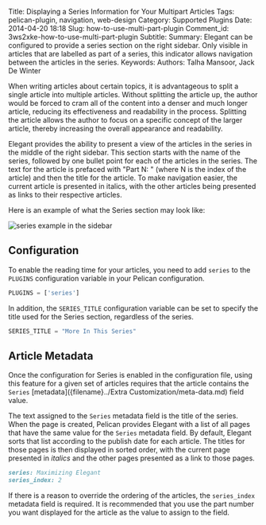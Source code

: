 Title: Displaying a Series Information for Your Multipart Articles
Tags: pelican-plugin, navigation, web-design
Category: Supported Plugins
Date: 2014-04-20 18:18
Slug: how-to-use-multi-part-plugin
Comment_id: 3ws2xke-how-to-use-multi-part-plugin
Subtitle:
Summary: Elegant can be configured to provide a series section on the right sidebar. Only visible in articles that are labelled as part of a series, this indicator allows navigation between the articles in the series.
Keywords:
Authors: Talha Mansoor, Jack De Winter

When writing articles about certain topics, it is advantageous to split a single article into
multiple articles. Without splitting the article up, the author would be forced to cram all
of the content into a denser and much longer article, reducing its effectiveness and
readability in the process. Splitting the article allows the author to focus on a specific
concept of the larger article, thereby increasing the overall appearance and readability.

Elegant provides the ability to present a view of the articles in the series in the middle of
the right sidebar. This section starts with the name of the series, followed by one bullet
point for each of the articles in the series. The text for the article is prefaced with
"Part N: " (where N is the index of the article) and then the title for the article. To make
navigation easier, the current article is presented in italics, with the other articles being
presented as links to their respective articles.

Here is an example of what the Series section may look like:

![series example in the sidebar]({static}/images/elegant-theme_multi-part-sidebar.png)

## Configuration

To enable the reading time for your articles, you need to add `series` to the `PLUGINS`
configuration variable in your Pelican configuration.

```python
PLUGINS = ['series']
```

In addition, the `SERIES_TITLE` configuration variable can be set to specify the title used for
the Series section, regardless of the series.

```python
SERIES_TITLE = "More In This Series"
```

## Article Metadata

Once the configuration for Series is enabled in the configuration file, using this feature for
a given set of articles requires that the article contains the `Series`
[metadata]({filename}../Extra Customization/meta-data.md) field value.

The text assigned to the `Series` metadata field is the title of the series. When the page is
created, Pelican provides Elegant with a list of all pages that have the same value for the
`Series` metadata field. By default, Elegant sorts that list according to the publish date for
each article. The titles for those pages is then displayed in sorted order, with the current
page presented in _italics_ and the other pages presented as a link to those pages.

```Markdown
series: Maximizing Elegant
series_index: 2
```

If there is a reason to override the ordering of the articles, the `series_index` metadata
field is required. It is recommended that you use the part number you want displayed for the
article as the value to assign to the field.
